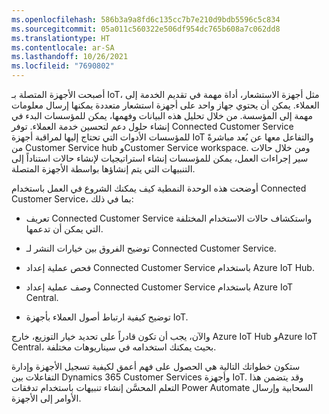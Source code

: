 ```yaml
---
ms.openlocfilehash: 586b3a9a8fd6c135cc7b7e210d9bdb5596c5c834
ms.sourcegitcommit: 05a011c560322e506df954dc765b608a7c062dd8
ms.translationtype: HT
ms.contentlocale: ar-SA
ms.lasthandoff: 10/26/2021
ms.locfileid: "7690802"
---
```

أصبحت الأجهزة المتصلة بـ IoT، مثل أجهزة الاستشعار، أداة مهمة في تقديم الخدمة إلى العملاء. يمكن أن يحتوي جهاز واحد على أجهزة استشعار متعددة يمكنها إرسال معلومات مهمة إلى المؤسسة. من خلال تحليل هذه البيانات وفهمها، يمكن للمؤسسات البدء في إنشاء حلول دعم لتحسين خدمة العملاء. توفر Connected Customer Service للمؤسسات الأدوات التي تحتاج إليها لمراقبة أجهزة IoT والتفاعل معها عن بُعد مباشرةً من Customer Service hub وCustomer Service workspace. ومن خلال حالات سير إجراءات العمل، يمكن للمؤسسات إنشاء استراتيجيات لإنشاء حالات استناداً إلى التنبيهات التي يتم إنشاؤها بواسطة الأجهزة المتصلة.

أوضحت هذه الوحدة النمطية كيف يمكنك الشروع في العمل باستخدام Connected Customer Service، بما في ذلك:

-   تعريف Connected Customer Service واستكشاف حالات الاستخدام المختلفة التي يمكن أن تدعمها.

-   توضيح الفروق بين خيارات النشر لـ Connected Customer Service.

-   فحص عملية إعداد Connected Customer Service باستخدام Azure IoT Hub.

-   وصف عملية إعداد Connected Customer Service باستخدام Azure IoT Central.

-   توضيح كيفية ارتباط أصول العملاء بأجهزة IoT.

والآن، يجب أن تكون قادراً على تحديد خيار التوزيع، خارج Azure IoT Hub وAzure IoT Central، بحيث يمكنك استخدامه في سيناريوهات مختلفة.

ستكون خطواتك التالية هي الحصول على فهم أعمق لكيفية تسجيل الأجهزة وإدارة التفاعلات بين Dynamics 365 Customer Services وأجهزة IoT. وقد يتضمن هذا التعلم المحسَّن إنشاء تنبيهات باستخدام تدفقات Power Automate السحابية وإرسال الأوامر إلى الأجهزة.
